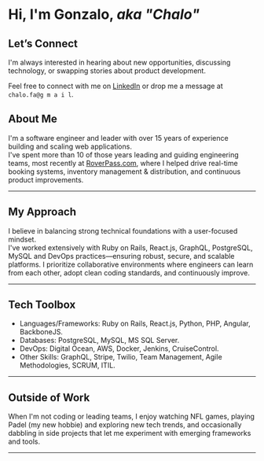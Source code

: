 # Hi, I'm Gonzalo, _aka "Chalo"_

## Let’s Connect

I'm always interested in hearing about new opportunities, discussing technology, or swapping stories about product development.

Feel free to connect with me on [LinkedIn](https://linkedin.com/in/chalofa) or drop me a message at `chalo.fa@g m a i l`.


## About Me

I'm a software engineer and leader with over 15 years of experience building and scaling web applications.  
I've spent more than 10 of those years leading and guiding engineering teams, most recently at [RoverPass.com](https://www.roverpass.com/), where I helped drive real-time booking systems, inventory management & distribution, and continuous product improvements.

---

## My Approach

I believe in balancing strong technical foundations with a user-focused mindset.  
I've worked extensively with Ruby on Rails, React.js, GraphQL, PostgreSQL, MySQL and DevOps practices—ensuring robust, secure, and scalable platforms. I prioritize collaborative environments where engineers can learn from each other, adopt clean coding standards, and continuously improve.

---

## Tech Toolbox
- Languages/Frameworks: Ruby on Rails, React.js, Python, PHP, Angular, BackboneJS.
- Databases: PostgreSQL, MySQL, MS SQL Server.
- DevOps: Digital Ocean, AWS, Docker, Jenkins, CruiseControl.
- Other Skills: GraphQL, Stripe, Twilio, Team Management, Agile Methodologies, SCRUM, ITIL.

---

## Outside of Work

When I'm not coding or leading teams, I enjoy watching NFL games, playing Padel (my new hobbie) and exploring new tech trends, and occasionally dabbling in side projects that let me experiment with emerging frameworks and tools.

---
